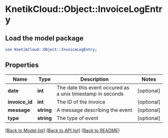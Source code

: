 # KnetikCloud::Object::InvoiceLogEntry

## Load the model package
```perl
use KnetikCloud::Object::InvoiceLogEntry;
```

## Properties
Name | Type | Description | Notes
------------ | ------------- | ------------- | -------------
**date** | **int** | The date this event occured as a unix timestamp in seconds | [optional] 
**invoice_id** | **int** | The ID of the invoice | [optional] 
**message** | **string** | A message describing the event | [optional] 
**type** | **string** | The type of event | [optional] 

[[Back to Model list]](../README.md#documentation-for-models) [[Back to API list]](../README.md#documentation-for-api-endpoints) [[Back to README]](../README.md)


